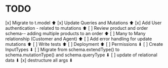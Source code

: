 # TODO

[x] Migrate to t.model ⬆
[x] Update Queries and Mutations ⬆
[x] Add User authentication - related to mutations ⬆
[ ] Review product and order schema-- adding multiple products to an order ⬆
[ ] Many to Many relationship (Customer and Agent) ⬆
[ ] Add error handling for update mutations ⬆
[ ] Write tests ⬆
[ ] Deployment ⬆
[ ] Permissions ⬇
[ ] Create InputTypes ⬇
[ ] Migrate from schema.extendType() to schema.mutationType() and schema.queryType ⬇
[ ] update of relational data ⬇
[x] destructure all args ⬇
